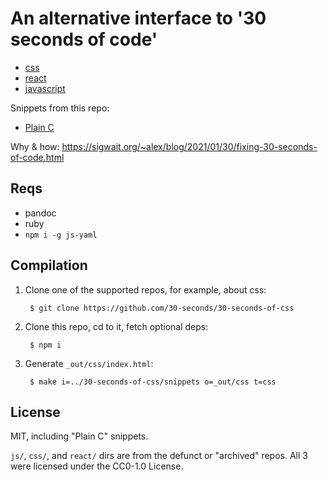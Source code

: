 # An alternative interface to '30 seconds of code'

* [css](http://gromnitsky.users.sourceforge.net/articles/alt30soc/css/)
* [react](http://gromnitsky.users.sourceforge.net/articles/alt30soc/react/)
* [javascript](http://gromnitsky.users.sourceforge.net/articles/alt30soc/js/)

Snippets from this repo:

* [Plain C](http://gromnitsky.users.sourceforge.net/articles/alt30soc/c/)

Why & how: https://sigwait.org/~alex/blog/2021/01/30/fixing-30-seconds-of-code.html

## Reqs

* pandoc
* ruby
* `npm i -g js-yaml`

## Compilation

1. Clone one of the supported repos, for example, about css:

        $ git clone https://github.com/30-seconds/30-seconds-of-css

2. Clone this repo, cd to it, fetch optional deps:

        $ npm i

3. Generate `_out/css/index.html`:

        $ make i=../30-seconds-of-css/snippets o=_out/css t=css

## License

MIT, including "Plain C" snippets.

`js/`, `css/`, and `react/` dirs are from the defunct or "archived"
repos. All 3 were licensed under the CC0-1.0 License.
